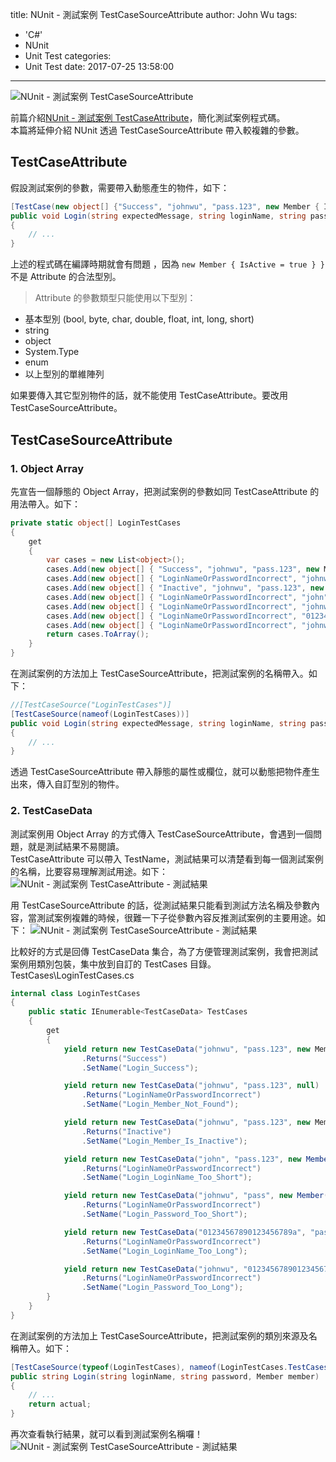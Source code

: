 title: NUnit - 測試案例 TestCaseSourceAttribute
author: John Wu
tags:
  - 'C#'
  - NUnit
  - Unit Test
categories:
  - Unit Test
date: 2017-07-25 13:58:00
---
![NUnit - 測試案例 TestCaseSourceAttribute](/images/nunit.png)

前篇介紹[NUnit - 測試案例 TestCaseAttribute](nunit-test-case-attribute.html)，簡化測試案例程式碼。  
本篇將延伸介紹 NUnit 透過 TestCaseSourceAttribute 帶入較複雜的參數。  

<!-- more -->

## TestCaseAttribute

假設測試案例的參數，需要帶入動態產生的物件，如下：
```cs
[TestCase(new object[] {"Success", "johnwu", "pass.123", new Member { IsActive = true } }, TestName = "Login_Success")]
public void Login(string expectedMessage, string loginName, string password, Member member)
{
    // ...
}
```
上述的程式碼在編譯時期就會有問題 ，因為 `new Member { IsActive = true } }` 不是 Attribute 的合法型別。  

> Attribute 的參數類型只能使用以下型別：
* 基本型別 (bool, byte, char, double, float, int, long, short)
* string 
* object 
* System.Type  
* enum  
* 以上型別的單維陣列

如果要傳入其它型別物件的話，就不能使用 TestCaseAttribute。要改用 TestCaseSourceAttribute。

## TestCaseSourceAttribute

### 1. Object Array

先宣告一個靜態的 Object Array，把測試案例的參數如同 TestCaseAttribute 的用法帶入。如下：
```cs
private static object[] LoginTestCases
{
    get
    {
        var cases = new List<object>();
        cases.Add(new object[] { "Success", "johnwu", "pass.123", new Member { IsActive = true } });
        cases.Add(new object[] { "LoginNameOrPasswordIncorrect", "johnwu", "pass.123", null });
        cases.Add(new object[] { "Inactive", "johnwu", "pass.123", new Member() });
        cases.Add(new object[] { "LoginNameOrPasswordIncorrect", "john", "pass.123", new Member() });
        cases.Add(new object[] { "LoginNameOrPasswordIncorrect", "johnwu", "pass", new Member() });
        cases.Add(new object[] { "LoginNameOrPasswordIncorrect", "01234567890123456789a", "pass.123", new Member() });
        cases.Add(new object[] { "LoginNameOrPasswordIncorrect", "johnwu", "01234567890123456789a", new Member() });
        return cases.ToArray();
    }
}
```

在測試案例的方法加上 TestCaseSourceAttribute，把測試案例的名稱帶入。如下：
```cs
//[TestCaseSource("LoginTestCases")]
[TestCaseSource(nameof(LoginTestCases))]
public void Login(string expectedMessage, string loginName, string password, Member member)
{
    // ...
}
```
透過 TestCaseSourceAttribute 帶入靜態的屬性或欄位，就可以動態把物件產生出來，傳入自訂型別的物件。  


### 2. TestCaseData

測試案例用 Object Array 的方式傳入 TestCaseSourceAttribute，會遇到一個問題，就是測試結果不易閱讀。  
TestCaseAttribute 可以帶入 TestName，測試結果可以清楚看到每一個測試案例的名稱，比要容易理解測試用途。如下：
![NUnit - 測試案例 TestCaseAttribute - 測試結果](/images/pasted-244.png)

用 TestCaseSourceAttribute 的話，從測試結果只能看到測試方法名稱及參數內容，當測試案例複雜的時候，很難一下子從參數內容反推測試案例的主要用途。如下：
![NUnit - 測試案例 TestCaseSourceAttribute - 測試結果](/images/pasted-245.png)

比較好的方式是回傳 TestCaseData 集合，為了方便管理測試案例，我會把測試案例用類別包裝，集中放到自訂的 TestCases 目錄。  
TestCases\LoginTestCases.cs
```cs
internal class LoginTestCases
{
    public static IEnumerable<TestCaseData> TestCases
    {
        get
        {
            yield return new TestCaseData("johnwu", "pass.123", new Member { IsActive = true })
                .Returns("Success")
                .SetName("Login_Success");

            yield return new TestCaseData("johnwu", "pass.123", null)
                .Returns("LoginNameOrPasswordIncorrect")
                .SetName("Login_Member_Not_Found");

            yield return new TestCaseData("johnwu", "pass.123", new Member { IsActive = false })
                .Returns("Inactive")
                .SetName("Login_Member_Is_Inactive");

            yield return new TestCaseData("john", "pass.123", new Member())
                .Returns("LoginNameOrPasswordIncorrect")
                .SetName("Login_LoginName_Too_Short");

            yield return new TestCaseData("johnwu", "pass", new Member())
                .Returns("LoginNameOrPasswordIncorrect")
                .SetName("Login_Password_Too_Short");

            yield return new TestCaseData("01234567890123456789a", "pass.123", new Member())
                .Returns("LoginNameOrPasswordIncorrect")
                .SetName("Login_LoginName_Too_Long");

            yield return new TestCaseData("johnwu", "01234567890123456789a", new Member())
                .Returns("LoginNameOrPasswordIncorrect")
                .SetName("Login_Password_Too_Long");
        }
    }
}
```

在測試案例的方法加上 TestCaseSourceAttribute，把測試案例的類別來源及名稱帶入。如下：
```cs
[TestCaseSource(typeof(LoginTestCases), nameof(LoginTestCases.TestCases))]
public string Login(string loginName, string password, Member member)
{
    // ...
    return actual;
}
```

再次查看執行結果，就可以看到測試案例名稱囉！
![NUnit - 測試案例 TestCaseSourceAttribute - 測試結果](/images/pasted-246.png)
